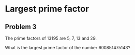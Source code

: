 # Largest prime factor

## Problem 3
The prime factors of 13195 are 5, 7, 13 and 29.

What is the largest prime factor of the number 600851475143?